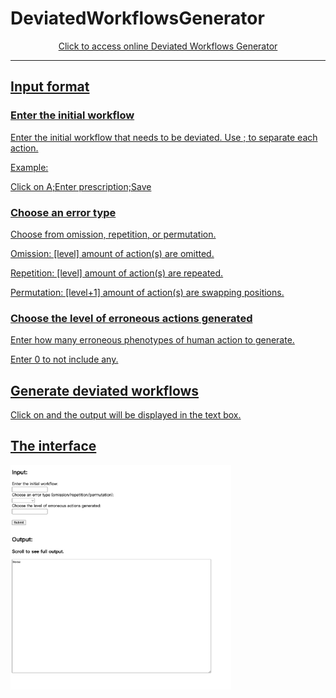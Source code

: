 <h1>DeviatedWorkflowsGenerator</h1>

<p align="center"><a href="https://deviatedworkflows-generator-4b34d2ce79de.herokuapp.com/">Click to access online Deviated Workflows Generator
<hr>

<h2>Input format</h2>

<h3>Enter the initial workflow</h3>
Enter the initial workflow that needs to be deviated. Use ; to separate each action.

Example:

Click on A;Enter prescription;Save

<h3>Choose an error type</h3>
Choose from omission, repetition, or permutation.

Omission: [level] amount of action(s) are omitted.

Repetition: [level] amount of action(s) are repeated.

Permutation: [level+1] amount of action(s) are swapping positions.

<h3>Choose the level of erroneous actions generated</h3>
Enter how many erroneous phenotypes of human action to generate.

Enter 0 to not include any.

<h2>Generate deviated workflows</h2>
Click on <Submit> and the output will be displayed in the text box.

<h2>The interface</h2>

<img src="DWGinterface.jpeg" width="70%" height="70%">
